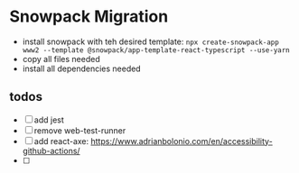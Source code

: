 # Snowpack Migration

- install snowpack with teh desired template: `npx create-snowpack-app www2 --template @snowpack/app-template-react-typescript --use-yarn`
- copy all files needed
- install all dependencies needed

## todos

- [ ] add jest
- [ ] remove web-test-runner
- [ ] add react-axe: https://www.adrianbolonio.com/en/accessibility-github-actions/
- [ ]
